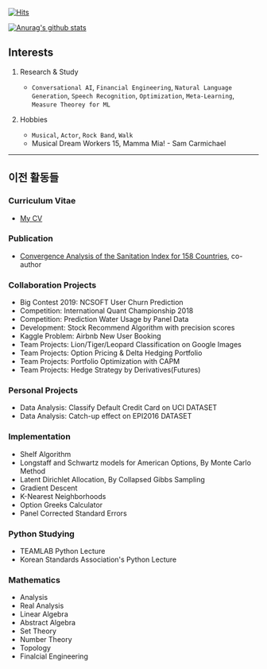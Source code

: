 [![Hits](https://hits.seeyoufarm.com/api/count/incr/badge.svg?url=https%3A%2F%2Fgithub.com%2Fjinmang2&count_bg=%2379C83D&title_bg=%23555555&icon=&icon_color=%23E7E7E7&title=hits&edge_flat=false)](https://hits.seeyoufarm.com)

[![Anurag's github stats](https://github-readme-stats.vercel.app/api?username=jinmang2)](https://github.com/anuraghazra/github-readme-stats)


## Interests

1. Research & Study
    - `Conversational AI`, `Financial Engineering`, `Natural Language Generation`, `Speech Recognition`, `Optimization`, `Meta-Learning`, `Measure Theorey for ML`

2. Hobbies
    - `Musical`, `Actor`, `Rock Band`, `Walk`
    - Musical Dream Workers 15, Mamma Mia! - Sam Carmichael

---
## 이전 활동들

### Curriculum Vitae
- [My CV](https://github.com/jinmang2/2017-2019_projects/blob/master/cv_myunghoonjin.pdf)

### Publication
- [Convergence Analysis of the Sanitation Index for 158 Countries](https://www.researchgate.net/publication/336372718_Convergence_Analysis_of_the_Sanitation_Index_for_158_Countries), co-author

### Collaboration Projects
- Big Contest 2019: NCSOFT User Churn Prediction
- Competition: International Quant Championship 2018
- Competition: Prediction Water Usage by Panel Data
- Development: Stock Recommend Algorithm with precision scores
- Kaggle Problem: Airbnb New User Booking
- Team Projects: Lion/Tiger/Leopard Classification on Google Images
- Team Projects: Option Pricing & Delta Hedging Portfolio
- Team Projects: Portfolio Optimization with CAPM
- Team Projects: Hedge Strategy by Derivatives(Futures)

### Personal Projects
- Data Analysis: Classify Default Credit Card on UCI DATASET
- Data Analysis: Catch-up effect on EPI2016 DATASET

### Implementation
- Shelf Algorithm
- Longstaff and Schwartz models for American Options, By Monte Carlo Method
- Latent Dirichlet Allocation, By Collapsed Gibbs Sampling
- Gradient Descent
- K-Nearest Neighborhoods
- Option Greeks Calculator
- Panel Corrected Standard Errors

### Python Studying
- TEAMLAB Python Lecture
- Korean Standards Association's Python Lecture

### Mathematics
- Analysis
- Real Analysis
- Linear Algebra
- Abstract Algebra
- Set Theory
- Number Theory
- Topology
- Finalcial Engineering
